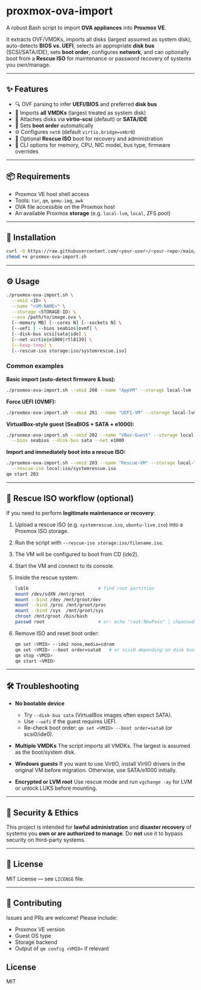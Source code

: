 # proxmox-ova-import

A robust Bash script to import **OVA appliances** into **Proxmox VE**.

It extracts OVF/VMDKs, imports all disks (largest assumed as system disk), auto-detects **BIOS vs. UEFI**, selects an appropriate **disk bus** (SCSI/SATA/IDE), sets **boot order**, configures **network**, and can optionally boot from a **Rescue ISO** for maintenance or password recovery of systems you own/manage.

---

## ✨ Features
- 🔍 OVF parsing to infer **UEFI/BIOS** and preferred **disk bus**
- 💾 Imports **all VMDKs** (largest treated as system disk)
- 🔗 Attaches disks via **virtio-scsi** (default) or **SATA/IDE**
- 🚀 Sets **boot order** automatically
- 🌐 Configures `net0` (default `virtio,bridge=vmbr0`)
- 🛟 Optional **Rescue ISO** boot for recovery and administration
- 🧰 CLI options for memory, CPU, NIC model, bus type, firmware overrides

---

## 📦 Requirements
- Proxmox VE host shell access  
- Tools: `tar`, `qm`, `qemu-img`, `awk`  
- OVA file accessible on the Proxmox host  
- An available Proxmox **storage** (e.g. `local-lvm`, `local`, ZFS pool)  

---

## 🚀 Installation
```bash
curl -O https://raw.githubusercontent.com/<your-user>/<your-repo>/main/proxmox-ova-import.sh
chmod +x proxmox-ova-import.sh
````

---

## ⚙️ Usage

```bash
./proxmox-ova-import.sh \
  --vmid <ID> \
  --name "<VM-NAME>" \
  --storage <STORAGE-ID> \
  --ova /path/to/image.ova \
  [--memory MB] [--cores N] [--sockets N] \
  [--uefi | --bios seabios|ovmf] \
  [--disk-bus scsi|sata|ide] \
  [--net virtio|e1000|rtl8139] \
  [--keep-temp] \
  [--rescue-iso storage:iso/systemrescue.iso]
```

### Common examples

**Basic import (auto-detect firmware & bus):**

```bash
./proxmox-ova-import.sh --vmid 200 --name "AppVM" --storage local-lvm --ova /root/app.ova
```

**Force UEFI (OVMF):**

```bash
./proxmox-ova-import.sh --vmid 201 --name "UEFI-VM" --storage local-lvm --ova /root/app.ova --uefi
```

**VirtualBox-style guest (SeaBIOS + SATA + e1000):**

```bash
./proxmox-ova-import.sh --vmid 202 --name "VBox-Guest" --storage local-lvm --ova /root/app.ova \
  --bios seabios --disk-bus sata --net e1000
```

**Import and immediately boot into a rescue ISO:**

```bash
./proxmox-ova-import.sh --vmid 203 --name "Rescue-VM" --storage local-lvm --ova /root/app.ova \
  --rescue-iso local:iso/systemrescue.iso
qm start 203
```

---

## 🛟 Rescue ISO workflow (optional)

If you need to perform **legitimate maintenance or recovery**:

1. Upload a rescue ISO (e.g. `systemrescue.iso`, `ubuntu-live.iso`) into a Proxmox ISO storage.
2. Run the script with `--rescue-iso storage:iso/filename.iso`.
3. The VM will be configured to boot from CD (ide2).
4. Start the VM and connect to its console.
5. Inside the rescue system:

   ```bash
   lsblk                          # find root partition
   mount /dev/sdXN /mnt/groot
   mount --bind /dev /mnt/groot/dev
   mount --bind /proc /mnt/groot/proc
   mount --bind /sys  /mnt/groot/sys
   chroot /mnt/groot /bin/bash
   passwd root                    # or: echo "root:NewPass" | chpasswd
   ```
6. Remove ISO and reset boot order:

   ```bash
   qm set <VMID> --ide2 none,media=cdrom
   qm set <VMID> --boot order=sata0   # or scsi0 depending on disk bus
   qm stop <VMID>
   qm start <VMID>
   ```

---

## 🛠 Troubleshooting

* **No bootable device**

  * Try `--disk-bus sata` (VirtualBox images often expect SATA).
  * Use `--uefi` if the guest requires UEFI.
  * Re-check boot order: `qm set <VMID> --boot order=sata0` (or scsi0/ide0).

* **Multiple VMDKs**
  The script imports all VMDKs. The largest is assumed as the boot/system disk.

* **Windows guests**
  If you want to use VirtIO, install VirtIO drivers in the original VM before migration. Otherwise, use SATA/e1000 initially.

* **Encrypted or LVM root**
  Use rescue mode and run `vgchange -ay` for LVM or unlock LUKS before mounting.

---

## 🔑 Security & Ethics

This project is intended for **lawful administration** and **disaster recovery** of systems you **own or are authorized to manage**.
Do **not** use it to bypass security on third-party systems.

---

## 📄 License

MIT License — see `LICENSE` file.

---

## 🤝 Contributing

Issues and PRs are welcome! Please include:

* Proxmox VE version
* Guest OS type
* Storage backend
* Output of `qm config <VMID>` if relevant


## License

MIT 
